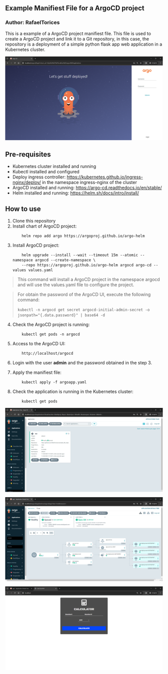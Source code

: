 ## Example Manifiest File for a ArgoCD project

### Author: RafaelTorices

This is a example of a ArgoCD project manifiest file. This file is used to create a ArgoCD project and link it to a Git repository, in this case, the repository is a deployment of a simple python flask app web application in a Kubernetes cluster.

![Alt text](images/image.png)

## Pre-requisites

- Kubernetes cluster installed and running
- Kubectl installed and configured
- Deploy ingress controller: https://kubernetes.github.io/ingress-nginx/deploy/ in the namespace ingress-nginx of the cluster
- ArgoCD installed and running: https://argo-cd.readthedocs.io/en/stable/
- Helm installed and running: https://helm.sh/docs/intro/install/

## How to use

1.  Clone this repository
2.  Install chart of ArgoCD project:
    ```
        helm repo add argo https://argoproj.github.io/argo-helm
    ```
3.  Install ArgoCD project:
    ```
        helm upgrade --install --wait --timeout 15m --atomic --namespace argocd --create-namespace \
        --repo https://argoproj.github.io/argo-helm argocd argo-cd --values values.yaml
    ```

> This command will install a ArgoCD project in the namespace argocd and will use the values.yaml file to configure the project.

> For obtain the password of the ArgoCD UI, execute the following command:
>
> `kubectl -n argocd get secret argocd-initial-admin-secret -o jsonpath="{.data.password}" | base64 -d`

4.  Check the ArgoCD project is running:

    ```
        kubectl get pods -n argocd
    ```

5.  Access to the ArgoCD UI:

    ```
        http://localhost/argocd
    ```

6.  Login with the user **admin** and the password obtained in the step 3.

7.  Apply the manifiest file:
    ```
        kubectl apply -f argoapp.yaml
    ```
8.  Check the application is running in the Kubernetes cluster:
    ```
        kubectl get pods
    ```

![Alt text](images/image1.png)

![Alt text](images/image2.png)

![Alt text](images/image3.png)
